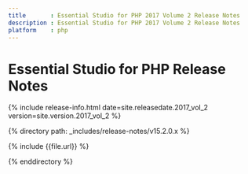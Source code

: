 ```yaml
---
title		: Essential Studio for PHP 2017 Volume 2 Release Notes
description	: Essential Studio for PHP 2017 Volume 2 Release Notes
platform	: php
---
```


# Essential Studio for PHP Release Notes

{% include release-info.html date=site.releasedate.2017_vol_2 version=site.version.2017_vol_2 %} 

{% directory path: _includes/release-notes/v15.2.0.x %}

{% include {{file.url}} %}

{% enddirectory %}